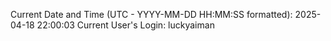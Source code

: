 Current Date and Time (UTC - YYYY-MM-DD HH:MM:SS formatted): 2025-04-18 22:00:03
Current User's Login: luckyaiman
